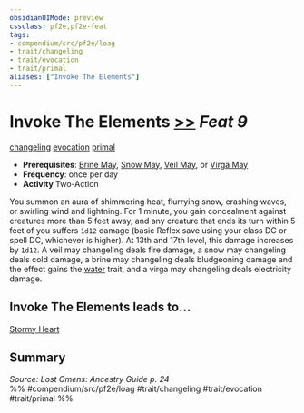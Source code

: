 ```yaml
---
obsidianUIMode: preview
cssclass: pf2e,pf2e-feat
tags:
- compendium/src/pf2e/loag
- trait/changeling
- trait/evocation
- trait/primal
aliases: ["Invoke The Elements"]
---
```

# Invoke The Elements  [>>](rules/core-rulebook/chapter-9-playing-the-game.md#Actions "Two-Action") *Feat 9*  
[changeling](rules/traits/changeling-b1.md "Changeling Ancestry & Heritage Trait")  [evocation](rules/traits/evocation.md "Evocation School Trait")  [primal](rules/traits/primal.md "Primal Tradition Trait")  

- **Prerequisites**: [Brine May](compendium/feats/brine-may-apg.md), [Snow May](compendium/feats/snow-may-loag.md), [Veil May](compendium/feats/veil-may-loag.md), or [Virga May](compendium/feats/virga-may-loag.md)
- **Frequency**: once per day
- **Activity** Two-Action

You summon an aura of shimmering heat, flurrying snow, crashing waves, or swirling wind and lightning. For 1 minute, you gain concealment against creatures more than 5 feet away, and any creature that ends its turn within 5 feet of you suffers `1d12` damage (basic Reflex save using your class DC or spell DC, whichever is higher). At 13th and 17th level, this damage increases by `1d12`. A veil may changeling deals fire damage, a snow may changeling deals cold damage, a brine may changeling deals bludgeoning damage and the effect gains the [water](rules/traits/water.md "Water Energy & Element Trait") trait, and a virga may changeling deals electricity damage.

## Invoke The Elements leads to...

[Stormy Heart](compendium/feats/stormy-heart-loag.md)

## Summary

*Source: Lost Omens: Ancestry Guide p. 24*  
%% #compendium/src/pf2e/loag #trait/changeling #trait/evocation #trait/primal %%